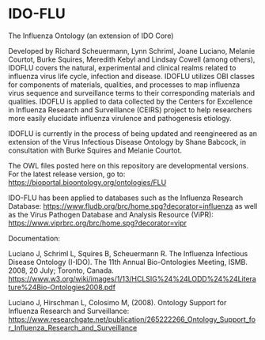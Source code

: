 # IDO-FLU
The Influenza Ontology (an extension of IDO Core)

Developed by Richard Scheuermann, Lynn Schriml, Joane Luciano, Melanie Courtot, Burke Squires, Meredith Kebyl and Lindsay Cowell (among others), IDOFLU covers the natural, experimental and clinical realms related to influenza virus life cycle, infection and disease. IDOFLU utilizes OBI classes for components of materials, qualities, and processes to map influenza virus sequence and surveillance terms to their corresponding materials and qualities. IDOFLU is applied to data collected by the Centers for Excellence in Influenza Research and Surveillance (CEIRS) project to help researchers more easily elucidate influenza virulence and pathogenesis etiology.

IDOFLU is currently in the process of being updated and reengineered as an extension of the Virus Infectious Disease Ontology by Shane Babcock, in consultation with Burke Squires and Melanie Courtot.

The OWL files posted here on this repository are developmental versions. For the latest release version, go to: https://bioportal.bioontology.org/ontologies/FLU

IDO-FLU has been applied to databases such as the Influenza Research Database: https://www.fludb.org/brc/home.spg?decorator=influenza
as well as the Virus Pathogen Database and Analysis Resource (ViPR): https://www.viprbrc.org/brc/home.spg?decorator=vipr 

Documentation:

Luciano J, Schriml L, Squires B, Scheuermann R. The Influenza Infectious Disease Ontology (I-IDO). The 11th Annual Bio-Ontologies Meeting, ISMB. 2008, 20 July; Toronto, Canada. https://www.w3.org/wiki/images/1/13/HCLSIG%24%24LODD%24%24Literature%24Bio-Ontologies2008.pdf

Luciano J, Hirschman L, Colosimo M, (2008). Ontology Support for Influenza Research and Surveillance: https://www.researchgate.net/publication/265222266_Ontology_Support_for_Influenza_Research_and_Surveillance
